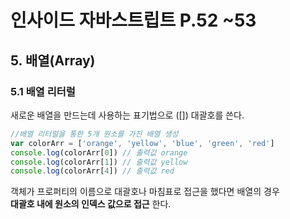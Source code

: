 # 인사이드 자바스트립트 P.52 ~53

## 5. 배열(Array)
### 5.1 배열 리터럴 <br />
새로운 배열을 만드는데 사용하는 표기법으로 ([]) 대괄호를 쓴다.
```js
//배열 리터럴을 통한 5개 원소를 가진 배열 생성
var colorArr = ['orange', 'yellow', 'blue', 'green', 'red']
console.log(colorArr[0]) // 출력값 orange
console.log(colorArr[1]) // 출력값 yellow
console.log(colorArr[4]) // 출력값 red
```
객체가 프로퍼티의 이름으로 대괄호나 마침표로 접근을 했다면 배열의 경우<br />
__대괄호 내에 원소의 인덱스 값으로 접근__ 한다.